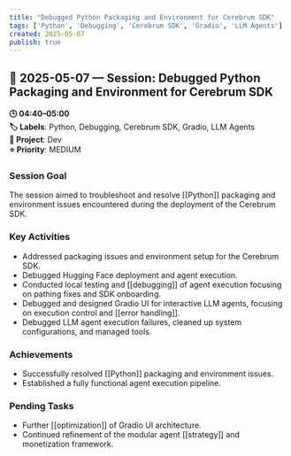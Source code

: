 ```yaml
---
title: "Debugged Python Packaging and Environment for Cerebrum SDK"
tags: ['Python', 'Debugging', 'Cerebrum SDK', 'Gradio', 'LLM Agents']
created: 2025-05-07
publish: true
---
```


## 📅 2025-05-07 — Session: Debugged Python Packaging and Environment for Cerebrum SDK

**🕒 04:40–05:00**  
**🏷️ Labels**: Python, Debugging, Cerebrum SDK, Gradio, LLM Agents  
**📂 Project**: Dev  
**⭐ Priority**: MEDIUM  


### Session Goal
The session aimed to troubleshoot and resolve [[Python]] packaging and environment issues encountered during the deployment of the Cerebrum SDK.

### Key Activities
- Addressed packaging issues and environment setup for the Cerebrum SDK.
- Debugged Hugging Face deployment and agent execution.
- Conducted local testing and [[debugging]] of agent execution focusing on pathing fixes and SDK onboarding.
- Debugged and designed Gradio UI for interactive LLM agents, focusing on execution control and [[error handling]].
- Debugged LLM agent execution failures, cleaned up system configurations, and managed tools.

### Achievements
- Successfully resolved [[Python]] packaging and environment issues.
- Established a fully functional agent execution pipeline.

### Pending Tasks
- Further [[optimization]] of Gradio UI architecture.
- Continued refinement of the modular agent [[strategy]] and monetization framework.
